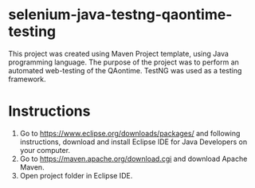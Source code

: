 # selenium-java-testng-qaontime-testing
This project was created using Maven Project template, using Java programming language. The purpose of the project was to perform an automated web-testing of the QAontime. TestNG was used as a testing framework. 

# Instructions
1. Go to https://www.eclipse.org/downloads/packages/ and following instructions, download and install Eclipse IDE for Java Developers on your computer. 
2. Go to https://maven.apache.org/download.cgi and download Apache Maven. 
3. Open project folder in Eclipse IDE. 
